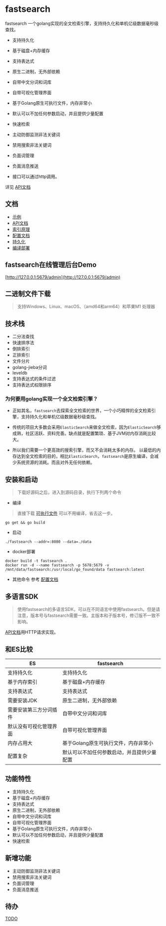 # fastsearch

fastsearch 一个golang实现的全文检索引擎，支持持久化和单机亿级数据毫秒级查找。
- 支持持久化                 
- 基于磁盘+内存缓存             
- 支持表达式            
- 原生二进制，无外部依赖           
- 自带中文分词和词库             
- 自带可视化管理界面             
- 基于Golang原生可执行文件，内存非常小 
- 默认可以不加任何参数启动，并且提供少量配置 
- 快速检索

- 主动防御监测非法关键词
- 禁用搜索非法关键词
- 负面词管理
- 负面消息推送
- 接口可以通过http调用。

详见 [API文档](./docs/api.md)





## 文档

+ [示例](./docs/example.md)
+ [API文档](./docs/api.md)
+ [索引原理](./docs/index.md)
+ [配置文档](./docs/config.md)
+ [持久化](./docs/storage.md)
+ [编译部署](./docs/compile.md)


## fastsearch在线管理后台Demo
[http://127.0.0.1:5679/admin](http://127.0.0.1:5679/admin)



## 二进制文件下载

> 支持Windows、Linux、macOS、（amd64和arm64）和苹果M1 处理器

## 技术栈

+ 二分法查找
+ 快速排序法
+ 倒排索引
+ 正排索引
+ 文件分片
+ golang-jieba分词
+ leveldb
+ 支持表达式的条件过滤
+ 支持表达式权限排序

### 为何要用golang实现一个全文检索引擎？

+ 正如其名，`fastsearch`去探索全文检索的世界，一个小巧精悍的全文检索引擎，支持持久化和单机亿级数据毫秒级查找。

+ 传统的项目大多数会采用`ElasticSearch`来做全文检索，因为`ElasticSearch`够成熟，社区活跃、资料完善。缺点就是配置繁琐、基于JVM对内存消耗比较大。

+ 所以我们需要一个更高效的搜索引擎，而又不会消耗太多的内存。 以最低的内存达到全文检索的目的，相比`ElasticSearch`，`fastsearch`是原生编译，会减少系统资源的消耗。而且对外无任何依赖。

## 安装和启动

> 下载好源码之后，进入到源码目录，执行下列两个命令
>

+ 编译

> 直接下载 [可执行文件](https://gitee.com/rachel_os/fastsearch/releases) 可以不用编译，省去这一步。

```shell
go get && go build
```

+ 启动

```shell
./fastsearch --addr=:8080 --data=./data
```

+ docker部署

```shell
docker build -t fastsearch .
docker run -d --name fastsearch -p 5678:5679 -v /mnt/data/fastsearch:/usr/local/go_found/data fastsearch:latest
```

+ 其他命令
  参考 [配置文档](./docs/config.md)

## 多语言SDK

> 使用fastsearch的多语言SDK，可以在不同语言中使用fastsearch。但是请注意，版本号与fastsearch需要一致。主版本和子版本号，修订版不一致不影响。

[API文档](./docs/api.md)用HTTP请求实现。

## 和ES比较

| ES          | fastsearch               |
|-------------|-----------------------|
| 支持持久化       | 支持持久化                 |
| 基于内存索引      | 基于磁盘+内存缓存             |
| 支持表达式      | 支持表达式            |
| 需要安装JDK     | 原生二进制，无外部依赖           |
| 需要安装第三方分词插件 | 自带中文分词和词库             |
| 默认没有可视化管理界面 | 自带可视化管理界面             |
| 内存占用大       | 基于Golang原生可执行文件，内存非常小 |
| 配置复杂        | 默认可以不加任何参数启动，并且提供少量配置 |

## 功能特性

- 支持持久化                 
- 基于磁盘+内存缓存             
- 支持表达式            
- 原生二进制，无外部依赖           
- 自带中文分词和词库             
- 自带可视化管理界面             
- 基于Golang原生可执行文件，内存非常小 
- 默认可以不加任何参数启动，并且提供少量配置 
- 快速检索

## 新增功能
- 主动防御监测非法关键词
- 禁用搜索非法关键词
- 负面词管理
- 负面消息推送

## 待办

[TODO](docs/TODO.md)

